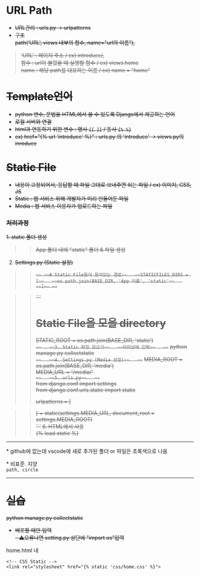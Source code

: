# URL Path  
- ~~URL관리 : urls.py → urlpatterns~~  
- ~~구조~~  
~~path('URL', views 내부의 함수, name="url의 이름"),~~  

> ~~'URL' : 페이지 주소 / ex) introduce/,~~  
> ~~함수 : url이 불렸을 때 실행할 함수 / ex) views.home~~  
> ~~name : 해당 path를 대표하는 이름 / ex) name = "home"~~  

# ~~Template언어~~  
- ~~python 변수, 문법을 HTML에서 쓸 수 있도록 Django에서 제공하는 언어~~  
- ~~로컬 서버와 연결~~  
- ~~html과 연동하기 위한 변수 : 명사 ```{{ }}``` / 동사 ```{% %}```~~  
- ~~ex) href="{% url 'introduce' %}"   : urls.py 의 'introduce' → views.py의 inroduce~~  

# ~~Static File~~  
- ~~내용이 고정되어서, 응답할 때 파일 그대로 보내주면 되는 파일 / ex) 이미지, CSS, JS~~  
- ~~Static : 웹 서비스 위해 개발자가 미리 만들어둔 파일~~  
- ~~Media : 웹 서비스 이용자가 업로드하는 파일~~  
### ~~처리과정~~  
~~1. static 폴더 생성~~  
>> ~~App 폴더 내에 "static" 폴더 & 파일 생성~~  
2. ~~Settings.py (Static 설정)~~  
>>    ~~```~~
>> ~~# Static File들이 들어있는 경로~~  
>> ~~STATICFILES_DIRS = [~~  
>>     ~~os.path.join(BASE_DIR, 'App 이름', 'static'~~  
>> ~~]~~
>>~~```~~  

>> ~~```~~
>> # ~~Static File을 모을 directory~~  
>> ~~STATIC_ROOT = os.path.join(BASE_DIR, 'static')~~  
>> ~~```~~  
~~3. Static 파일 모으기~~  
>> ~~터미널에 입력~~  
>>    ~~```~~
>> ~~python manage.py collectstatic~~  
>> ~~```~~  
~~4. Settings.py (Media 설정)~~  
>>       ~~```~~
>> ~~MEDIA_ROOT = os.path.join(BASE_DIR, 'media')~~  
>> ~~MEDIA_URL = '/media/'~~  
>> ~~```~~  
~~5. urls.py~~  
>>             ~~```~~  
>> ~~from django.conf import settings~~  
>> ~~from django.conf.urls.static import static~~  
>>  
>> ~~urlpatterns = [~~  

>> ~~} + static(settings.MEDIA_URL, document_root = settings.MEDIA_ROOT)~~  
>> ~~```~~
~~6. HTML에서 사용~~  
>> ~~{% load static %}~~  

- - -

\* github에 없는데 vscode에 새로 추가된 폴더 or 파일은 초록색으로 나옴   


\* 비표준. 지양  
`path, circle`

- - -

# ~~실습~~  
  ~~python manage.py collectstatic~~   
- ~~배포할 때만 입력~~  
~~- ⚠️오류나면 setting.py 상단에 "import os"입력~~  


home.html 내   
```
<!-- CSS Static -->
<link rel="stylesheet" href="{% static 'css/home.css' %}">
```
